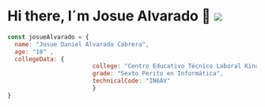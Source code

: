 ### <h1>Hi there, I´m Josue Alvarado 👋 ![](https://r7q6w9z6.rocketcdn.me/career/wp-content/uploads/2020/03/full-stack-development.gif)</h1>


```javascript
const josueAlvarado = {
  name: "Josue Daniel Alvarado Cabrera",
  age: "18" ,
  collegeData: {
                        college: "Centro Educativo Técnico Laboral Kinal",
                        grade: "Sexto Perito en Informática",
                        technicalCode: "IN6AV"
                        }
}

